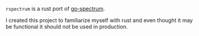 `rspectrum` is a rust port of [go-spectrum](https://github.com/octanolabs/go-spectrum).

I created this project to familiarize myself with rust and even thought it may be functional it should not be used in production.
